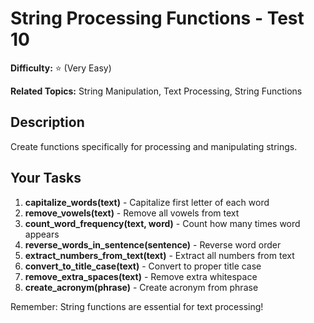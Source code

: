 # String Processing Functions - Test 10

**Difficulty:** ⭐ (Very Easy)

**Related Topics:** String Manipulation, Text Processing, String Functions

## Description

Create functions specifically for processing and manipulating strings.

## Your Tasks

1. **capitalize_words(text)** - Capitalize first letter of each word
2. **remove_vowels(text)** - Remove all vowels from text
3. **count_word_frequency(text, word)** - Count how many times word appears
4. **reverse_words_in_sentence(sentence)** - Reverse word order
5. **extract_numbers_from_text(text)** - Extract all numbers from text
6. **convert_to_title_case(text)** - Convert to proper title case
7. **remove_extra_spaces(text)** - Remove extra whitespace
8. **create_acronym(phrase)** - Create acronym from phrase

Remember: String functions are essential for text processing!
